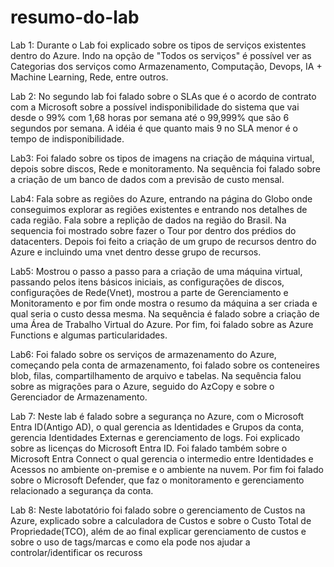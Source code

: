 # resumo-do-lab

Lab 1:
Durante o Lab foi explicado sobre os tipos de serviços existentes dentro do Azure. Indo na opção de "Todos os serviços" é possível ver as Categorias dos serviços como Armazenamento, Computação, Devops, IA + Machine Learning, Rede, entre outros.

Lab 2:
No segundo lab foi falado sobre o SLAs que é o acordo de contrato com a Microsoft sobre a possível indisponibilidade do sistema que vai desde o 99% com 1,68 horas por semana até o 99,999% que são 6 segundos por semana. A idéia é que quanto mais 9 no SLA menor é o tempo de indisponibilidade.

Lab3:
Foi falado sobre os tipos de imagens na criação de máquina virtual, depois sobre discos, Rede e monitoramento. Na sequência foi falado sobre a criação de um banco de dados com a previsão de custo mensal.

Lab4:
Fala sobre as regiões do Azure, entrando na página do Globo onde conseguimos explorar as regiões existentes e entrando nos detalhes de cada região. Fala sobre a replição de dados na região do Brasil. Na sequencia foi mostrado sobre fazer o Tour por dentro dos prédios do datacenters. Depois foi feito a criação de um grupo de recursos dentro do Azure e incluindo uma vnet dentro desse grupo de recursos.


Lab5:
Mostrou o passo a passo para a criação de uma máquina virtual, passando pelos itens básicos iniciais, as configurações de discos, configurações de Rede(Vnet), mostrou a parte de Gerenciamento e Monitoramento e por fim onde mostra o resumo da máquina a ser criada e qual seria o custo dessa mesma. Na sequência é falado sobre a criação de uma Área de Trabalho Virtual do Azure. Por fim, foi falado sobre as Azure Functions e algumas particularidades.

Lab6:
Foi falado sobre os serviços de armazenamento do Azure, começando pela conta de armazenamento, foi falado sobre os conteneires blob, filas, compartilhamento de arquivo e tabelas. Na sequência falou sobre as migrações para o Azure, seguido do AzCopy e sobre o Gerenciador de Armazenamento.

Lab 7:
Neste lab é falado sobre a segurança no Azure, com o Microsoft Entra ID(Antigo AD), o qual gerencia as Identidades e Grupos da conta, gerencia Identidades Externas e gerenciamento de logs. Foi explicado sobre as licenças do Microsoft Entra ID. Foi falado também sobre o Microsoft Entra Connect o qual gerencia o intermedio entre Identidades e Acessos no ambiente on-premise e o ambiente na nuvem. Por fim foi falado sobre o Microsoft Defender, que faz o monitoramento e gerenciamento relacionado a segurança da conta.

Lab 8:
Neste labotatório foi falado sobre o gerenciamento de Custos na Azure, explicado sobre a calculadora de Custos e sobre o Custo Total de Propriedade(TCO), além de ao final explicar gerenciamento de custos e sobre o uso de tags/marcas e como ela pode nos ajudar a controlar/identificar os recuross
